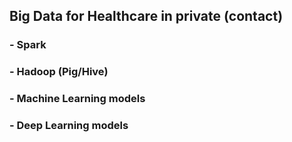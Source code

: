 ## Big Data for Healthcare in private (contact)
### - Spark
### - Hadoop (Pig/Hive)
### - Machine Learning models 
### - Deep Learning models
